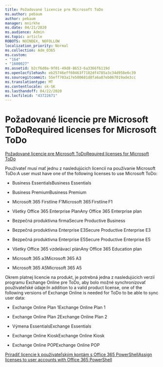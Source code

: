 ```yaml
---
title: Požadované licencie pre Microsoft ToDo
ms.author: pebaum
author: pebaum
manager: mnirkhe
ms.date: 04/21/2020
ms.audience: Admin
ms.topic: article
ROBOTS: NOINDEX, NOFOLLOW
localization_priority: Normal
ms.collection: Adm_O365
ms.custom:
- "164"
- "1600027"
ms.assetid: b2cf6d0a-9f01-49d8-8653-6a3366f6119d
ms.openlocfilehash: eb25746eff60463f7182df4785a3c34d958e6c39
ms.sourcegitcommit: 55eff703a17e500681d8fa6a87eb067019ade3cc
ms.translationtype: MT
ms.contentlocale: sk-SK
ms.lasthandoff: 04/22/2020
ms.locfileid: "43722671"
---
```

# <a name="required-licenses-for-microsoft-todo"></a><span data-ttu-id="6cf0f-102">Požadované licencie pre Microsoft ToDo</span><span class="sxs-lookup"><span data-stu-id="6cf0f-102">Required licenses for Microsoft ToDo</span></span>

[<span data-ttu-id="6cf0f-103">Požadované licencie pre Microsoft ToDo</span><span class="sxs-lookup"><span data-stu-id="6cf0f-103">Required licenses for Microsoft ToDo</span></span>](https://support.office.com/article/381e9d1b-c500-49b5-973e-890fd86528d7.aspx)
  
<span data-ttu-id="6cf0f-104">Používateľ musí mať jednu z nasledujúcich licencií na používanie Microsoft ToDo:</span><span class="sxs-lookup"><span data-stu-id="6cf0f-104">A user must have one of the following licenses to use Microsoft ToDo:</span></span>
  
- <span data-ttu-id="6cf0f-105">Business Essentials</span><span class="sxs-lookup"><span data-stu-id="6cf0f-105">Business Essentials</span></span>

- <span data-ttu-id="6cf0f-106">Business Premium</span><span class="sxs-lookup"><span data-stu-id="6cf0f-106">Business Premium</span></span>

- <span data-ttu-id="6cf0f-107">Microsoft 365 Firstline F1</span><span class="sxs-lookup"><span data-stu-id="6cf0f-107">Microsoft 365 Firstline F1</span></span>

- <span data-ttu-id="6cf0f-108">Všetky Office 365 Enterprise Plan</span><span class="sxs-lookup"><span data-stu-id="6cf0f-108">Any Office 365 Enterprise plan</span></span>

- <span data-ttu-id="6cf0f-109">Bezpečná produktívna firma</span><span class="sxs-lookup"><span data-stu-id="6cf0f-109">Secure Productive Business</span></span>

- <span data-ttu-id="6cf0f-110">Bezpečná produktívna Enterprise E3</span><span class="sxs-lookup"><span data-stu-id="6cf0f-110">Secure Productive Enterprise E3</span></span>

- <span data-ttu-id="6cf0f-111">Bezpečná produktívna Enterprise E5</span><span class="sxs-lookup"><span data-stu-id="6cf0f-111">Secure Productive Enterprise E5</span></span>

- <span data-ttu-id="6cf0f-112">Všetky Office 365 vzdelávací plán</span><span class="sxs-lookup"><span data-stu-id="6cf0f-112">Any Office 365 Education plan</span></span>

- <span data-ttu-id="6cf0f-113">Microsoft 365 a3</span><span class="sxs-lookup"><span data-stu-id="6cf0f-113">Microsoft 365 A3</span></span>

- <span data-ttu-id="6cf0f-114">Microsoft 365 A5</span><span class="sxs-lookup"><span data-stu-id="6cf0f-114">Microsoft 365 A5</span></span>

<span data-ttu-id="6cf0f-115">Okrem platnej licencie na produkt, je potrebná jedna z nasledujúcich verzií programu Exchange Online pre ToDo, aby bolo možné synchronizovať používateľské údaje:</span><span class="sxs-lookup"><span data-stu-id="6cf0f-115">In addition to a valid product license, one of the following versions of Exchange Online is needed for ToDo to be able to sync user data:</span></span>
  
- <span data-ttu-id="6cf0f-116">Exchange Online Plan 1</span><span class="sxs-lookup"><span data-stu-id="6cf0f-116">Exchange Online Plan 1</span></span>

- <span data-ttu-id="6cf0f-117">Exchange Online Plan 2</span><span class="sxs-lookup"><span data-stu-id="6cf0f-117">Exchange Online Plan 2</span></span>

- <span data-ttu-id="6cf0f-118">Výmena Essentials</span><span class="sxs-lookup"><span data-stu-id="6cf0f-118">Exchange Essentials</span></span>

- <span data-ttu-id="6cf0f-119">Exchange Online Kiosk</span><span class="sxs-lookup"><span data-stu-id="6cf0f-119">Exchange Online Kiosk</span></span>

- <span data-ttu-id="6cf0f-120">Exchange Online POP</span><span class="sxs-lookup"><span data-stu-id="6cf0f-120">Exchange Online POP</span></span>

[<span data-ttu-id="6cf0f-121">Priradiť licencie k používateľským kontám s Office 365 PowerShell</span><span class="sxs-lookup"><span data-stu-id="6cf0f-121">Assign licenses to user accounts with Office 365 PowerShell</span></span>](https://docs.microsoft.com/office365/enterprise/powershell/assign-licenses-to-user-accounts-with-office-365-powershell )
  